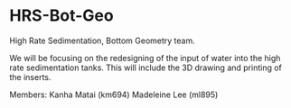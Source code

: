 # HRS-Bot-Geo
High Rate Sedimentation, Bottom Geometry team.

We will be focusing on the redesigning of the input of water into the high rate sedimentation tanks. This will include the 3D drawing and printing of the inserts.

Members:
  Kanha Matai (km694)
  Madeleine Lee (ml895)
